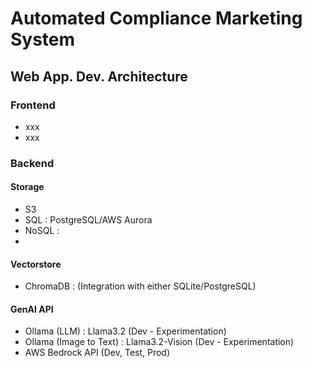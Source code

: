 # Automated Compliance Marketing System
## Web App. Dev. Architecture
### Frontend
- xxx
- xxx

### Backend
#### Storage
- S3
- SQL : PostgreSQL/AWS Aurora
- NoSQL :
- 
#### Vectorstore
- ChromaDB : (Integration with either SQLite/PostgreSQL)
#### GenAI API
- Ollama (LLM) : Llama3.2 (Dev - Experimentation)
- Ollama (Image to Text) : Llama3.2-Vision (Dev - Experimentation)
- AWS Bedrock API (Dev, Test, Prod)
